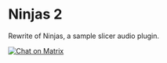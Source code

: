# Ninjas 2
Rewrite of Ninjas, a sample slicer audio plugin.

[![Chat on Matrix](https://matrix.to/img/matrix-badge.svg)](https://riot.im/app/#/room/#ninjas:matrix.org?action=chat)
